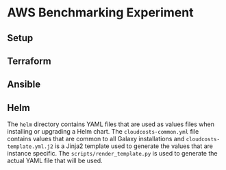 # AWS Benchmarking Experiment


## Setup

## Terraform

## Ansible

## Helm
The `helm` directory contains YAML files that are used as values files when installing or upgrading a Helm chart.  The `cloudcosts-common.yml` file contains values that are common to all Galaxy installations and `cloudcosts-template.yml.j2` is a Jinja2 template used to generate the values that are instance specific.  The `scripts/render_template.py` is used to generate the actual YAML file that will be used.